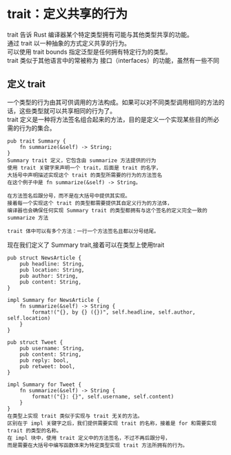 # trait：定义共享的行为
trait 告诉 Rust 编译器某个特定类型拥有可能与其他类型共享的功能。  
通过 trait 以一种抽象的方式定义共享的行为。  
可以使用 trait bounds 指定泛型是任何拥有特定行为的类型。  
trait 类似于其他语言中的常被称为 接口（interfaces）的功能，虽然有一些不同

## 定义 trait
一个类型的行为由其可供调用的方法构成。如果可以对不同类型调用相同的方法的话，这些类型就可以共享相同的行为了。  
trait 定义是一种将方法签名组合起来的方法，目的是定义一个实现某些目的所必需的行为的集合。   
```
pub trait Summary {
    fn summarize(&self) -> String;
}
Summary trait 定义，它包含由 summarize 方法提供的行为
使用 trait 关键字来声明一个 trait，后面是 trait 的名字，
大括号中声明描述实现这个 trait 的类型所需要的行为的方法签名
在这个例子中是 fn summarize(&self) -> String。

在方法签名后跟分号，而不是在大括号中提供其实现。
接着每一个实现这个 trait 的类型都需要提供其自定义行为的方法体，
编译器也会确保任何实现 Summary trait 的类型都拥有与这个签名的定义完全一致的 summarize 方法

trait 体中可以有多个方法：一行一个方法签名且都以分号结尾。
```

现在我们定义了 Summary trait,接着可以在类型上使用trait   
```
pub struct NewsArticle {
    pub headline: String,
    pub location: String,
    pub author: String,
    pub content: String,
}

impl Summary for NewsArticle {
    fn summarize(&self) -> String {
        format!("{}, by {} ({})", self.headline, self.author, self.location)
    }
}

pub struct Tweet {
    pub username: String,
    pub content: String,
    pub reply: bool,
    pub retweet: bool,
}

impl Summary for Tweet {
    fn summarize(&self) -> String {
        format!("{}: {}", self.username, self.content)
    }
}
在类型上实现 trait 类似于实现与 trait 无关的方法。
区别在于 impl 关键字之后，我们提供需要实现 trait 的名称，接着是 for 和需要实现 trait 的类型的名称。
在 impl 块中，使用 trait 定义中的方法签名，不过不再后跟分号，
而是需要在大括号中编写函数体来为特定类型实现 trait 方法所拥有的行为。
```